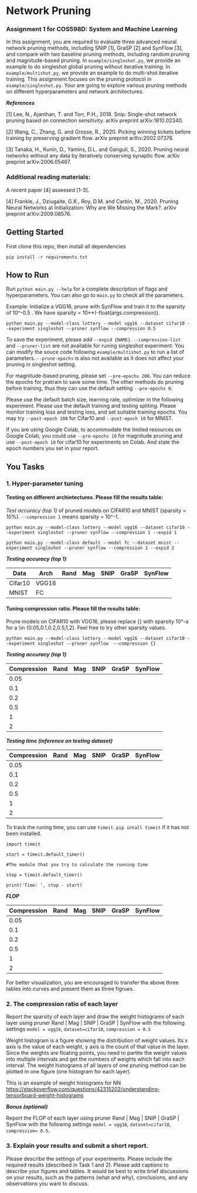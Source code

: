 # Network Pruning
### Assignment 1 for COS598D: System and Machine Learning

In this assignment, you are required to evaluate three advanced neural network pruning methods, including SNIP [1], GraSP [2] and SynFlow [3], and compare with two baseline pruning methods, including random pruning and magnitude-based pruning. In `example/singleshot.py`, we provide an example to do singleshot global pruning without iterative training. In `example/multishot.py`, we provide an example to do multi-shot iterative training. This assignment focuses on the pruning protocol in `example/singleshot.py`. Your are going to explore various pruning methods on different hyperparameters and network architectures.

***References***

[1] Lee, N., Ajanthan, T. and Torr, P.H., 2018. Snip: Single-shot network pruning based on connection sensitivity. arXiv preprint arXiv:1810.02340.

[2] Wang, C., Zhang, G. and Grosse, R., 2020. Picking winning tickets before training by preserving gradient flow. arXiv preprint arXiv:2002.07376.

[3] Tanaka, H., Kunin, D., Yamins, D.L. and Ganguli, S., 2020. Pruning neural networks without any data by iteratively conserving synaptic flow. arXiv preprint arXiv:2006.05467.

### Additional reading materials:

A recent paper [4] assessed [1-3].

[4] Frankle, J., Dziugaite, G.K., Roy, D.M. and Carbin, M., 2020. Pruning Neural Networks at Initialization: Why are We Missing the Mark?. arXiv preprint arXiv:2009.08576.

## Getting Started
First clone this repo, then install all dependencies
```
pip install -r requirements.txt
```

## How to Run 
Run `python main.py --help` for a complete description of flags and hyperparameters. You can also go to `main.py` to check all the parameters. 

Example: Initialize a VGG16, prune with SynFlow and train it to the sparsity of 10^-0.5 . We have sparsity = 10**(-float(args.compression)).
```
python main.py --model-class lottery --model vgg16 --dataset cifar10 --experiment singleshot --pruner synflow --compression 0.5
```

To save the experiment, please add `--expid {NAME}`. `--compression-list` and `--pruner-list` are not available for runing singleshot experiment. You can modify the souce code following `example/multishot.py` to run a list of parameters. `--prune-epochs` is also not available as it does not affect your pruning in singleshot setting. 

For magnitude-based pruning, please set `--pre-epochs 200`. You can reduce the epochs for pretrain to save some time. The other methods do pruning before training, thus they can use the default setting `--pre-epochs 0`.

Please use the default batch size, learning rate, optimizer in the following experiment. Please use the default training and testing spliting. Please monitor training loss and testing loss, and set suitable training epochs. You may try `--post-epoch 100` for Cifar10 and `--post-epoch 10` for MNIST.

If you are using Google Colab, to accommodate the limited resources on Google Colab, you could use `--pre-epochs 10` for magnitude pruning and use `--post-epoch 10` for cifar10 for experiments on Colab. And state the epoch numbers you set in your report.

## You Tasks

### 1. Hyper-parameter tuning

#### Testing on different archietectures. Please fill the results table:
*Test accuracy (top 1)* of pruned models on CIFAR10 and MNIST (sparsity = 10%). `--compression 1` means sparsity = 10^-1.
```
python main.py --model-class lottery --model vgg16 --dataset cifar10 --experiment singleshot --pruner synflow --compression 1 --expid 1
```
```
python main.py --model-class default --model fc --dataset mnist --experiment singleshot --pruner synflow --compression 1 --expid 2
```
***Testing accuracy (top 1)***

|   Data  |   Arch |   Rand |  Mag |  SNIP |  GraSP | SynFlow       |   
|----------------|----------------|-------------|-------------|-------------|---------------|----------------|
|Cifar10 | VGG16 |    |      |        |     |         |
|MNIST| FC |    |      |        |      |         |


#### Tuning compression ratio. Please fill the results table:
Prune models on CIFAR10 with VGG16, please replace {} with sparsity 10^-a for a \in {0.05,0.1,0.2,0.5,1,2}. Feel free to try other sparsity values.

```
python main.py --model-class lottery --model vgg16 --dataset cifar10 --experiment singleshot --pruner synflow  --compression {}
```
***Testing accuracy (top 1)***

|   Compression |   Rand |  Mag |  SNIP |  GraSP | SynFlow       |   
|----------------|-------------|-------------|-------------|---------------|----------------|
| 0.05|    |      |        |     |         |
| 0.1|    |      |        |     |         |
| 0.2|    |      |        |      |         |
| 0.5|    |      |        |      |         |
| 1|    |      |        |      |         |
| 2|    |      |        |      |         |

***Testing time (inference on testing dataset)***

|   Compression |   Rand |  Mag |  SNIP |  GraSP | SynFlow       |   
|----------------|-------------|-------------|-------------|---------------|----------------|
| 0.05|    |      |        |     |         |
| 0.1|    |      |        |     |         |
| 0.2|    |      |        |      |         |
| 0.5|    |      |        |      |         |
| 1|    |      |        |      |         |
| 2|    |      |        |      |         |

To track the runing time, you can use `timeit`. `pip intall timeit` if it has not been installed.
```
import timeit

start = timeit.default_timer()

#The module that you try to calculate the running time

stop = timeit.default_timer()

print('Time: ', stop - start)
```


***FLOP***

|   Compression |   Rand |  Mag |  SNIP |  GraSP | SynFlow       |   
|----------------|-------------|-------------|-------------|---------------|----------------|
| 0.05|    |      |        |     |         |
| 0.1|    |      |        |     |         |
| 0.2|    |      |        |      |         |
| 0.5|    |      |        |      |         |
| 1|    |      |        |      |         |
| 2|    |      |        |      |         |

For better visualization, you are encouraged to transfer the above three tables into curves and present them as three figrues.
### 2. The compression ratio of each layer
Report the sparsity of each layer and draw the weight histograms of each layer using pruner Rand |  Mag |  SNIP |  GraSP | SynFlow with the following settings
`model = vgg16`, `dataset=cifar10`, `compression = 0.5`

Weight histogram is a figure showing the distribution of weight values. Its x axis is the value of each weight, y axis is the count of that value in the layer. Since the weights are floating points, you need to partite the weight values into multiple intervals and get the numbers of weights which fall into each interval. The weight histograms of all layers of one pruning method can be plotted in one figure (one histogram for each layer).

This is an example of weight histograms for NN
https://stackoverflow.com/questions/42315202/understanding-tensorboard-weight-histograms

***Bonus (optional)***

Report the FLOP of each layer using pruner Rand |  Mag |  SNIP |  GraSP | SynFlow with the following settings
`model = vgg16`, `dataset=cifar10`, `compression= 0.5`.
### 3. Explain your results and submit a short report.
Please describe the settings of your experiments. Please include the required results (described in Task 1 and 2). Please add captions to describe your figures and tables. It would be best to write brief discussions on your results, such as the patterns (what and why), conclusions, and any observations you want to discuss.  
